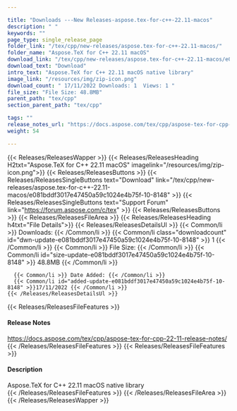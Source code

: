 ```yaml
---

title: "Downloads ---New Releases-aspose.tex-for-c++-22.11-macos"
description: " "
keywords: ""
page_type: single_release_page
folder_link: "/tex/cpp/new-releases/aspose.tex-for-c++-22.11-macos/"
folder_name: "Aspose.TeX for C++ 22.11 macOS"
download_link: "/tex/cpp/new-releases/aspose.tex-for-c++-22.11-macos/e081bddf3017e47450a59c1024e4b75f-10-8148"
download_text: "Download"
intro_text: "Aspose.TeX for C++ 22.11 macOS native library"
image_link: "/resources/img/zip-icon.png"
download_count: " 17/11/2022 Downloads: 1  Views: 1 "
file_size: "File Size: 48.8MB"
parent_path: "tex/cpp"
section_parent_path: "tex/cpp"

tags: ""
release_notes_url: "https://docs.aspose.com/tex/cpp/aspose-tex-for-cpp-22-11-release-notes/"
weight: 54

---
```


{{< Releases/ReleasesWapper >}}
  {{< Releases/ReleasesHeading H2txt="Aspose.TeX for C++ 22.11 macOS" imagelink="/resources/img/zip-icon.png">}}
  {{< Releases/ReleasesButtons >}}
    {{< Releases/ReleasesSingleButtons text="Download" link="/tex/cpp/new-releases/aspose.tex-for-c++-22.11-macos/e081bddf3017e47450a59c1024e4b75f-10-8148" >}}
    {{< Releases/ReleasesSingleButtons text="Support Forum" link="https://forum.aspose.com/c/tex" >}}
  {{< Releases/ReleasesButtons >}}
  {{< Releases/ReleasesFileArea >}}
    {{< Releases/ReleasesHeading h4txt="File Details">}}
    {{< Releases/ReleasesDetailsUl >}}
      {{< Common/li >}} Downloads: {{< /Common/li >}}
      {{< Common/li class="downloadcount" id="dwn-update-e081bddf3017e47450a59c1024e4b75f-10-8148" >}} 1 {{< /Common/li >}}
      {{< Common/li >}} File Size: {{< /Common/li >}}
      {{< Common/li id="size-update-e081bddf3017e47450a59c1024e4b75f-10-8148" >}} 48.8MB {{< /Common/li >}}

      {{< Common/li >}} Date Added: {{< /Common/li >}}
      {{< Common/li id="added-update-e081bddf3017e47450a59c1024e4b75f-10-8148" >}}17/11/2022 {{< /Common/li >}}
    {{< /Releases/ReleasesDetailsUl >}}

  {{< Releases/ReleasesFileFeatures >}}
      <h4>Release Notes</h4><div><a href='https://docs.aspose.com/tex/cpp/aspose-tex-for-cpp-22-11-release-notes/'>https://docs.aspose.com/tex/cpp/aspose-tex-for-cpp-22-11-release-notes/</a></div>
  {{< /Releases/ReleasesFileFeatures >}}
  {{< Releases/ReleasesFileFeatures >}}
      <h4>Description</h4><div class="HTMLDescription">Aspose.TeX for C++ 22.11 macOS native library</div>
  {{< /Releases/ReleasesFileFeatures >}}
 {{< /Releases/ReleasesFileArea >}}
{{< /Releases/ReleasesWapper >}}


